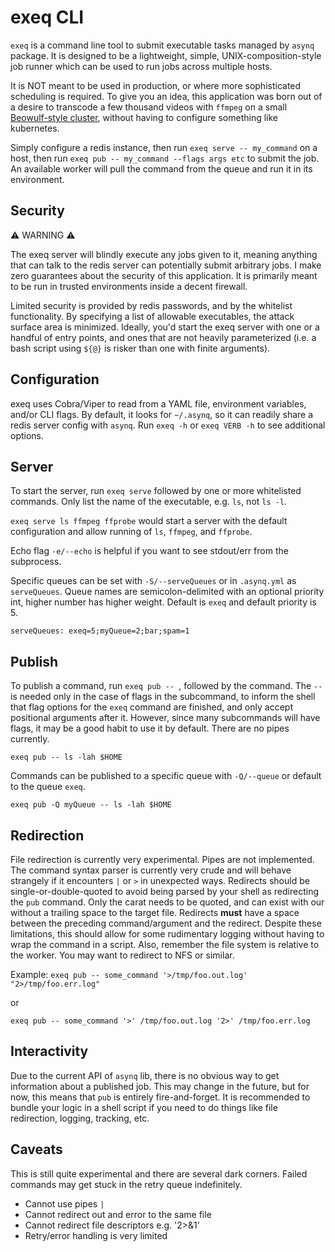 # exeq CLI

`exeq` is a command line tool to submit executable tasks managed by `asynq` package.
It is designed to be a lightweight, simple, UNIX-composition-style job runner which 
can be used to run jobs across multiple hosts.

It is NOT meant to be used in production, or where more sophisticated scheduling is required.
To give you an idea, this application was born out of a desire to transcode a few thousand videos with 
`ffmpeg` on a small [Beowulf-style cluster](https://en.wikipedia.org/wiki/Beowulf_cluster),
without having to configure something like kubernetes.   

Simply configure a redis instance, then run `exeq serve -- my_command` on a host, 
then run `exeq pub -- my_command --flags args etc` to submit the job. An available
worker will pull the command from the queue and run it in its environment.

## Security

⚠️ WARNING ⚠️

The exeq server will blindly execute any jobs given to it, meaning anything that can talk to the
redis server can potentially submit arbitrary jobs. 
I make zero guarantees about the security of this application. 
It is primarily meant to be run in trusted environments inside a decent firewall. 

Limited security is provided by redis passwords, and by the whitelist functionality.
By specifying a list of allowable executables, the attack surface area is minimized.
Ideally, you'd start the exeq server with one or a handful of entry points, and
ones that are not heavily parameterized (i.e. a bash script using `${@}` is risker than 
one with finite arguments). 

## Configuration

exeq uses Cobra/Viper to read from a YAML file, environment variables, and/or CLI flags. 
By default, it looks for `~/.asynq`, so it can readily share a redis server config with `asynq`.
Run `exeq -h` or `exeq VERB -h` to see additional options.

## Server

To start the server, run `exeq serve` followed by one or more whitelisted commands. Only list the
name of the executable, e.g. `ls`, not `ls -l`. 

`exeq serve ls ffmpeg ffprobe` would start a server with the default configuration and allow running
of `ls`, `ffmpeg`, and `ffprobe`. 

Echo flag `-e/--echo` is helpful if you want to see stdout/err from the subprocess.

Specific queues can be set with `-S/--serveQueues` or in `.asynq.yml` as `serveQueues`. Queue names
are semicolon-delimited with an optional priority int, higher number has higher weight.
Default is `exeq` and default priority is 5.   

`serveQueues: exeq=5;myQueue=2;bar;spam=1`

## Publish

To publish a command, run `exeq pub -- `, followed by the command. The `--` is needed only
in the case of flags in the subcommand, to inform the shell that flag options for the `exeq` command are
finished, and only accept positional arguments after it. However, since many subcommands will have
flags, it may be a good habit to use it by default. There are no pipes currently.

`exeq pub -- ls -lah $HOME`

Commands can be published to a specific queue with `-Q/--queue` or default to the queue `exeq`.

`exeq pub -Q myQueue -- ls -lah $HOME`


## Redirection

File redirection is currently very experimental. Pipes are not implemented. 
The command syntax parser is currently very crude and will behave strangely if
it encounters `|` or `>` in unexpected ways. Redirects should be single-or-double-quoted to
avoid being parsed by your shell as redirecting the `pub` command. Only the carat needs to be quoted,
and can exist with our without a trailing space to the target file.
Redirects **must** have a space between the preceding command/argument and the redirect.
Despite these limitations, this should allow for some rudimentary logging without
having to wrap the command in a script. Also, remember the file system is relative to the
worker. You may want to redirect to NFS or similar. 

Example:
`exeq pub -- some_command '>/tmp/foo.out.log' "2>/tmp/foo.err.log"`
 
 or 
 
`exeq pub -- some_command '>' /tmp/foo.out.log '2>' /tmp/foo.err.log` 



## Interactivity

Due to the current API of `asynq` lib, there is no obvious way to get information about a published job.
This may change in the future, but for now, this means that `pub` is entirely fire-and-forget.
It is recommended to bundle your logic in a shell script if you need to do things like file redirection, 
logging, tracking, etc. 

## Caveats

This is still quite experimental and there are several dark corners. Failed commands may
get stuck in the retry queue indefinitely.

- Cannot use pipes `|`
- Cannot redirect out and error to the same file 
- Cannot redirect file descriptors e.g. '2>&1'
- Retry/error handling is very limited

